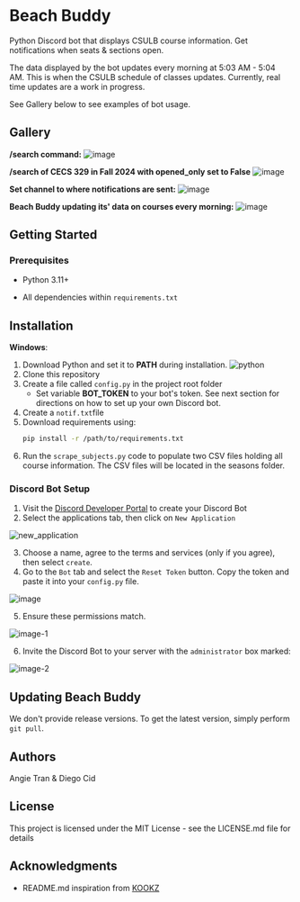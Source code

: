 # Beach Buddy

Python Discord bot that displays CSULB course information. Get notifications when seats & sections open.

The data displayed by the bot updates every morning at 5:03 AM - 5:04 AM. This is when the CSULB schedule of classes updates. Currently, real time updates are a work in progress.

See Gallery below to see examples of bot usage.


## Gallery

**/search command:**
![image](https://github.com/angietea101/Beach-Buddy/assets/81064737/cde753b6-e292-42c6-b041-55db79e4662d)

**/search of CECS 329 in Fall 2024 with opened_only set to False**
![image](https://github.com/user-attachments/assets/97dd1e83-1f50-4ef3-a0cf-b387d448c7d8)

**Set channel to where notifications are sent:**
![image](https://github.com/angietea101/Beach-Buddy/assets/81064737/40a482f3-f1f3-4f49-920e-93ef03017cd7)

**Beach Buddy updating its' data on courses every morning:**
![image](https://github.com/angietea101/Beach-Buddy/assets/81064737/184474fc-13fe-4c67-b34e-6a148aa34ad1)


## Getting Started

### Prerequisites

* Python 3.11+

* All dependencies within `requirements.txt`

## Installation

**Windows**:

1. Download Python and set it to **PATH** during installation.
![python](https://github.com/angietea101/Beach-Buddy/assets/81064737/782aa3f0-852e-4b98-8780-d24630331fce)
2. Clone this repository
3. Create a file called `config.py` in the project root folder
    * Set variable **BOT_TOKEN** to your bot's token. See next section for directions on how to set up your own Discord bot.
4. Create a `notif.txt`file
5. Download requirements using:
    ```sh
    pip install -r /path/to/requirements.txt
    ```
6. Run the `scrape_subjects.py` code to populate two CSV files holding all course information. The CSV files will be located in the seasons folder.


### Discord Bot Setup

1. Visit the [Discord Developer Portal](https://discord.com/login?redirect_to=%2Fdevelopers%2Fapplications) to create your Discord Bot
2. Select the applications tab, then click on `New Application`

![new_application](https://github.com/angietea101/Beach-Buddy/assets/81064737/febac2ce-99b8-4ca2-9715-05b5ace9c266)

3.  Choose a name, agree to the terms and services (only if you agree), then select `create`.
4. Go to the `Bot` tab and select the `Reset Token` button. Copy the token and paste it into your `config.py` file.

![image](https://github.com/angietea101/Beach-Buddy/assets/81064737/33f74719-635b-422f-85cc-75d13493cd99)

5. Ensure these permissions match.

![image-1](https://github.com/angietea101/Beach-Buddy/assets/81064737/d51faa34-a728-4d8d-ae51-3960441a7292)

6. Invite the Discord Bot to your server with the `administrator` box marked:

![image-2](https://github.com/angietea101/Beach-Buddy/assets/81064737/bbaa9b37-f569-4c9a-a1d9-6f521d00a45c)

## Updating Beach Buddy
We don't provide release versions. To get the latest version, simply perform `git pull`.


## Authors


Angie Tran & Diego Cid


## License

This project is licensed under the MIT License - see the LICENSE.md file for details


## Acknowledgments

* README.md inspiration from [KOOKZ](https://github.com/KOOKIIEStudios/PalCON-Discord?tab=readme-ov-file)
